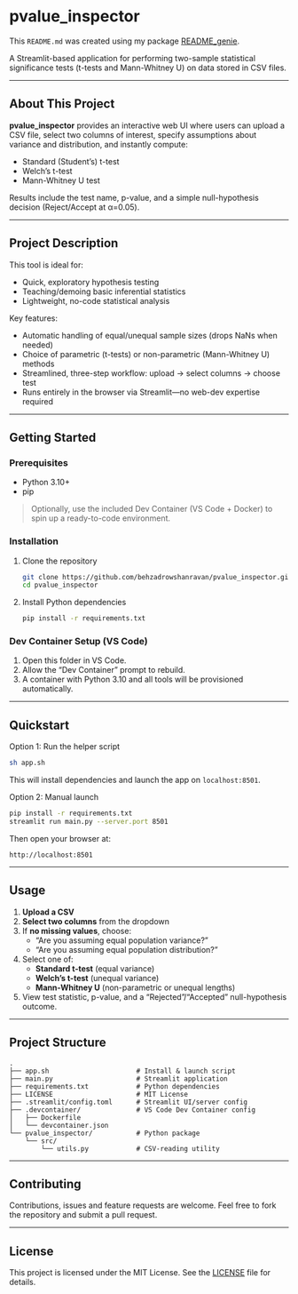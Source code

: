 # pvalue_inspector

This `README.md` was created using my package [README_genie](https://github.com/browshanravan/README_genie).

A Streamlit-based application for performing two-sample statistical significance tests (t-tests and Mann-Whitney U) on data stored in CSV files.

---

## About This Project

**pvalue_inspector** provides an interactive web UI where users can upload a CSV file, select two columns of interest, specify assumptions about variance and distribution, and instantly compute:

- Standard (Student’s) t-test  
- Welch’s t-test  
- Mann-Whitney U test  

Results include the test name, p-value, and a simple null-hypothesis decision (Reject/Accept at α=0.05).

---

## Project Description

This tool is ideal for:

- Quick, exploratory hypothesis testing  
- Teaching/demoing basic inferential statistics  
- Lightweight, no-code statistical analysis  

Key features:

- Automatic handling of equal/unequal sample sizes (drops NaNs when needed)  
- Choice of parametric (t-tests) or non-parametric (Mann-Whitney U) methods  
- Streamlined, three-step workflow: upload → select columns → choose test  
- Runs entirely in the browser via Streamlit—no web-dev expertise required  

---

## Getting Started

### Prerequisites

- Python 3.10+  
- pip  

> Optionally, use the included Dev Container (VS Code + Docker) to spin up a ready-to-code environment.

### Installation

1. Clone the repository  
   ```bash
   git clone https://github.com/behzadrowshanravan/pvalue_inspector.git
   cd pvalue_inspector
   ```

2. Install Python dependencies  
   ```bash
   pip install -r requirements.txt
   ```

### Dev Container Setup (VS Code)

1. Open this folder in VS Code.  
2. Allow the “Dev Container” prompt to rebuild.  
3. A container with Python 3.10 and all tools will be provisioned automatically.

---

## Quickstart

Option 1: Run the helper script  
```bash
sh app.sh
```
This will install dependencies and launch the app on `localhost:8501`.

Option 2: Manual launch  
```bash
pip install -r requirements.txt
streamlit run main.py --server.port 8501
```

Then open your browser at:  
```
http://localhost:8501
```

---

## Usage

1. **Upload a CSV**  
2. **Select two columns** from the dropdown  
3. If **no missing values**, choose:
   - “Are you assuming equal population variance?”  
   - “Are you assuming equal population distribution?”  
4. Select one of:
   - **Standard t-test** (equal variance)  
   - **Welch’s t-test** (unequal variance)  
   - **Mann-Whitney U** (non-parametric or unequal lengths)  
5. View test statistic, p-value, and a “Rejected”/“Accepted” null-hypothesis outcome.

---

## Project Structure

```
.
├── app.sh                      # Install & launch script
├── main.py                     # Streamlit application
├── requirements.txt            # Python dependencies
├── LICENSE                     # MIT License
├── .streamlit/config.toml      # Streamlit UI/server config
├── .devcontainer/              # VS Code Dev Container config
│   ├── Dockerfile
│   └── devcontainer.json
└── pvalue_inspector/           # Python package
    └── src/
        └── utils.py            # CSV‐reading utility
```

---

## Contributing

Contributions, issues and feature requests are welcome. Feel free to fork the repository and submit a pull request.

---

## License

This project is licensed under the MIT License. See the [LICENSE](LICENSE) file for details.